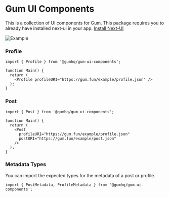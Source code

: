 # Gum UI Components

This is a collection of UI components for Gum. This package requires you to already have installed next-ui in your app. [Install Next-UI](https://nextui.org/docs/guide/getting-started)


![Example](https://jc6qaozbaz24hohddrzkrpggseylt5v7bxixeyxfjsbjhv43lkua.arweave.net/SL0AOyEGdcO44xxyqLzGkTC59r8N0XJi5UyCk9ebWqg)


### Profile

```tsx
import { Profile } from '@gumhq/gum-ui-components';

function Main() {
  return (
    <Profile profileURI="https://gum.fun/example/profile.json" />
  );
}

```

### Post

```tsx
import { Post } from '@gumhq/gum-ui-components';

function Main() {
  return (
    <Post
      profileURI="https://gum.fun/example/profile.json"
      postURI="https://gum.fun/example/post.json"
    />
  );
}

```

### Metadata Types

You can import the expected types for the metadata of a post or profile.

```tsx
import { PostMetadata, ProfileMetadata } from '@gumhq/gum-ui-components';
```